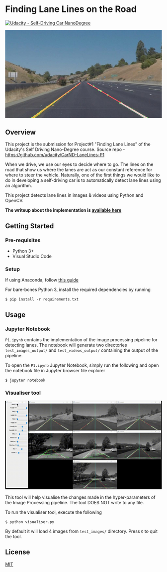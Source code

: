 # **Finding Lane Lines on the Road** 

[![Udacity - Self-Driving Car NanoDegree](https://s3.amazonaws.com/udacity-sdc/github/shield-carnd.svg)](http://www.udacity.com/drive)

<img src="test_images_output/solidYellowCurve2.jpg" alt="Combined Image" />

Overview
---

This project is the submission for Project#1 "Finding Lane Lines" of the Udacity's Self Driving Nano-Degree course. Source repo - https://github.com/udacity/CarND-LaneLines-P1

When we drive, we use our eyes to decide where to go. The lines on the road that show us where the lanes are act as our constant reference for where to steer the vehicle. Naturally, one of the first things we would like to do in developing a self-driving car is to automatically detect lane lines using an algorithm.

This project detects lane lines in images & videos using Python and OpenCV.

**The writeup about the implementation is [available here](./WRITEUP.md.)**

## Getting Started

### Pre-requisites

* Python 3+
* Visual Studio Code

### Setup

If using Anaconda, follow [this guide](https://github.com/udacity/CarND-Term1-Starter-Kit/blob/master/doc/configure_via_anaconda.md)

For bare-bones Python 3, install the required dependencies by running

    $ pip install -r requirements.txt

## Usage

### Jupyter Notebook

`P1.ipynb` contains the implementation of the image processing pipeline for detecting lanes.
The notebook will generate two directories `test_images_output/` and `test_videos_output/` containing the output of the pipeline.

To open the `P1.ipynb` Jupyter Notebook, simply run the following and open the notebook file in Jupyter browser file explorer

    $ jupyter notebook

### Visualiser tool

![](./assets/tool.gif)

This tool will help visualise the changes made in the hyper-parameters of the Image Processing pipeline. The tool DOES NOT write to any file.

To run the visualiser tool, execute the following

    $ python visualiser.py

By default it will load 4 images from `test_images/` directory.
Press `Q` to quit the tool.

## License

[MIT](./LICENSE)
